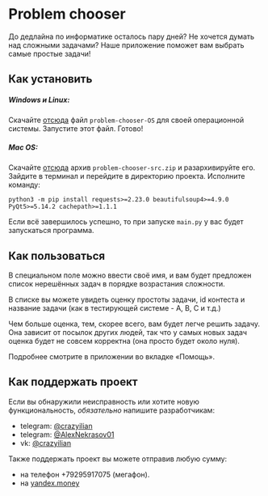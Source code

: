 # Problem chooser

До дедлайна по информатике осталось пару дней? Не хочется думать над сложными задачами? Наше приложение поможет вам выбрать самые простые задачи!

## Как установить

##### Windows и Linux:
Скачайте [отсюда](https://github.com/AlexanderNekrasov/problem_chooser/releases/latest) файл `problem-chooser-OS` для своей операционной системы.
Запустите этот файл. Готово!

##### Mac OS:

Скачайте [отсюда](https://github.com/AlexanderNekrasov/problem_chooser/releases/latest) архив `problem-chooser-src.zip` и разархивируйте его.
Зайдите в терминал и перейдите в директорию проекта. Исполните команду:
```
python3 -m pip install requests>=2.23.0 beautifulsoup4>=4.9.0 PyQt5>=5.14.2 cachepath>=1.1.1
```
Если всё завершилось успешно, то при запуске `main.py` у вас будет запускаться программа.

## Как пользоваться
В специальном поле можно ввести своё имя, и вам будет предложен список нерешённых задач в порядке возрастания сложности.

В списке вы можете увидеть оценку простоты задачи, id контеста и название задачи (как в тестирующей системе - A, B, C и т.д.)

Чем больше оценка, тем, скорее всего, вам будет легче решить задачу. Она зависит от посылок других людей, так что у самых новых задач оценка будет не совсем корректна (она просто будет около нуля).

Подробнее смотрите в приложении во вкладке «Помощь».

## Как поддержать проект
Если вы обнаружили неисправность или хотите новую функциональность, *обязательно* напишите разработчикам:
 * telegram: [@crazyilian](https://trussian.ru/crazyilian "Открыть чат @crazyilian")
 * telegram: [@AlexNekrasov01](https://trussian.ru/AlexNekrasov01 "Открыть чат @AlexNekrasov01")
 * vk: [@crazyilian](https://vk.com/im?sel=240253698 "Открыть чат @crazyilian")

Также поддержать проект вы можете отправив любую сумму:
 * на телефон +79295917075 (мегафон).
 * на [yandex.money](https://money.yandex.ru/quickpay/shop-widget?writer=seller&targets=4100-1489-0105-922&targets-hint=&default-sum=17.9&button-text=14&payment-type-choice=on&comment=on&hint=%D0%9D%D0%B0%D0%BF%D0%B8%D1%88%D0%B8%D1%82%D0%B5%20%D0%B2%D1%81%D1%91%20%D1%87%D1%82%D0%BE%20%D0%B4%D1%83%D0%BC%D0%B0%D0%B5%D1%82%D0%B5%20%D0%BE%20Problem%20chooser&successURL=https%3A%2F%2Fgithub.com%2FAlexanderNekrasov%2Fproblem_chooser&quickpay=shop&account=410014890105922 "Открыть форму")

